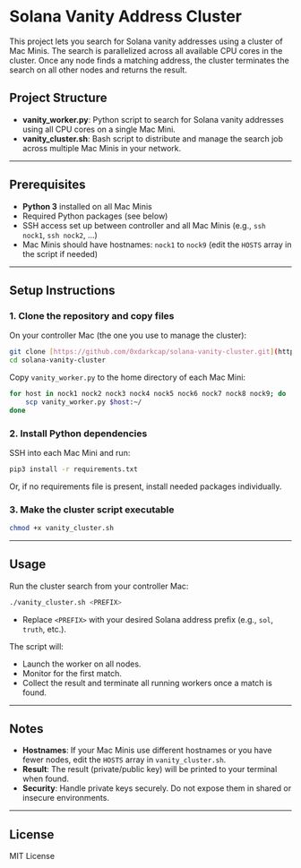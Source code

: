 # Solana Vanity Address Cluster

This project lets you search for Solana vanity addresses using a cluster of Mac Minis. The search is parallelized across all available CPU cores in the cluster. Once any node finds a matching address, the cluster terminates the search on all other nodes and returns the result.

## Project Structure

- **vanity_worker.py**: Python script to search for Solana vanity addresses using all CPU cores on a single Mac Mini.
- **vanity_cluster.sh**: Bash script to distribute and manage the search job across multiple Mac Minis in your network.

---

## Prerequisites

- **Python 3** installed on all Mac Minis
- Required Python packages (see below)
- SSH access set up between controller and all Mac Minis (e.g., `ssh nock1`, `ssh nock2`, ...)
- Mac Minis should have hostnames: `nock1` to `nock9` (edit the `HOSTS` array in the script if needed)

---

## Setup Instructions

### 1. Clone the repository and copy files

On your controller Mac (the one you use to manage the cluster):

```bash
git clone [https://github.com/0xdarkcap/solana-vanity-cluster.git](https://github.com/0xdarkcap/Solana-Vanity-mac-mini-cluster.git)
cd solana-vanity-cluster
```

Copy `vanity_worker.py` to the home directory of each Mac Mini:

```bash
for host in nock1 nock2 nock3 nock4 nock5 nock6 nock7 nock8 nock9; do
    scp vanity_worker.py $host:~/
done
```

### 2. Install Python dependencies

SSH into each Mac Mini and run:

```bash
pip3 install -r requirements.txt
```

Or, if no requirements file is present, install needed packages individually.

### 3. Make the cluster script executable

```bash
chmod +x vanity_cluster.sh
```

---

## Usage

Run the cluster search from your controller Mac:

```bash
./vanity_cluster.sh <PREFIX>
```

- Replace `<PREFIX>` with your desired Solana address prefix (e.g., `sol`, `truth`, etc.).

The script will:
- Launch the worker on all nodes.
- Monitor for the first match.
- Collect the result and terminate all running workers once a match is found.

---

## Notes

- **Hostnames**: If your Mac Minis use different hostnames or you have fewer nodes, edit the `HOSTS` array in `vanity_cluster.sh`.
- **Result**: The result (private/public key) will be printed to your terminal when found.
- **Security**: Handle private keys securely. Do not expose them in shared or insecure environments.

---

## License

MIT License
